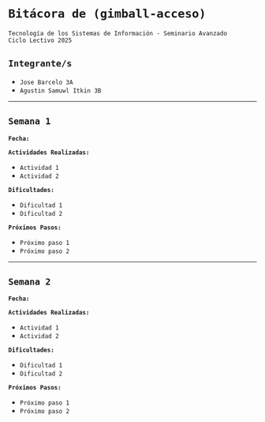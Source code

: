 # **`Bitácora de (gimball-acceso)`**

`Tecnología de los Sistemas de Información - Seminario Avanzado`  
`Ciclo Lectivo 2025`

## **`Integrante/s`**

- `Jose Barcelo 3A`  
- `Agustin Samuwl Itkin 3B`


---


## **`Semana 1`**

**`Fecha:`**

**`Actividades Realizadas:`**

- `Actividad 1`  
- `Actividad 2`

**`Dificultades:`**

- `Dificultad 1`  
- `Dificultad 2`

**`Próximos Pasos:`**

- `Próximo paso 1`  
- `Próximo paso 2`


---


## **`Semana 2`**

**`Fecha:`**

**`Actividades Realizadas:`**

- `Actividad 1`  
- `Actividad 2`

**`Dificultades:`**

- `Dificultad 1`  
- `Dificultad 2`

**`Próximos Pasos:`**

- `Próximo paso 1`  
- `Próximo paso 2`
